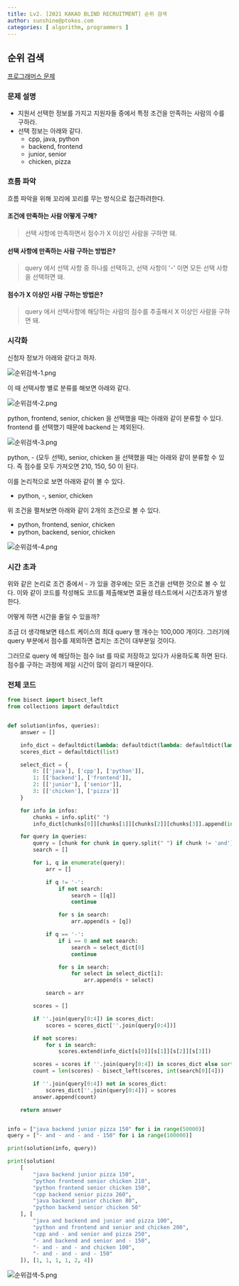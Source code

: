 ```yaml
---
title: Lv2. [2021 KAKAO BLIND RECRUITMENT] 순위 검색
author: sunshine@ptokos.com
categories: [ algorithm, programmers ]
---
```


## 순위 검색

[프로그래머스 문제](https://school.programmers.co.kr/learn/courses/30/lessons/72412)

### 문제 설명

- 지원서 선택한 정보를 가지고 지원자들 중에서 특정 조건을 만족하는 사람의 수를 구하라.
- 선택 정보는 아래와 같다.
  - cpp, java, python
  - backend, frontend
  - junior, senior
  - chicken, pizza


### 흐름 파악
흐름 파악을 위해 꼬리에 꼬리를 무는 방식으로 접근하려한다.

#### 조건에 만족하는 사람 어떻게 구해?
> 선택 사항에 만족하면서 점수가 X 이상인 사람을 구하면 돼.

#### 선택 사항에 만족하는 사람 구하는 방법은?
> query 에서 선택 사항 중 하나를 선택하고, 선택 사항이 '-' 이면 모든 선택 사항을 선택하면 돼.

#### 점수가 X 이상인 사람 구하는 방법은?
> query 에서 선택사항에 해당하는 사람의 점수를 추출해서 X 이상인 사람을 구하면 돼.

### 시각화
신청자 정보가 아래와 같다고 하자.

![순위검색-1.png](/assets/img/algorithm/순위검색-1.png)

이 때 선택사항 별로 분류를 해보면 아래와 같다.

![순위검색-2.png](/assets/img/algorithm/순위검색-2.png)

python, frontend, senior, chicken 을 선택했을 때는 아래와 같이 분류할 수 있다.
frontend 를 선택했기 때문에 backend 는 제외된다.

![순위검색-3.png](/assets/img/algorithm/순위검색-3.png)

python, - (모두 선택), senior, chicken 을 선택했을 때는 아래와 같이 분류할 수 있다.
즉 점수를 모두 가져오면 210, 150, 50 이 된다. 

이를 논리적으로 보면 아래와 같이 볼 수 있다.

- python, -, senior, chicken

위 조건을 펼쳐보면 아래와 같이 2개의 조건으로 볼 수 있다.

- python, frontend, senior, chicken
- python, backend, senior, chicken

![순위검색-4.png](/assets/img/algorithm/순위검색-4.png)


### 시간 초과

위와 같은 논리로 조건 중에서 - 가 있을 경우에는 모든 조건을 선택한 것으로 볼 수 있다.
이와 같이 코드를 작성해도 코드를 제출해보면 효율성 테스트에서 시간초과가 발생한다.

어떻게 하면 시간을 줄일 수 있을까?

조금 더 생각해보면 테스트 케이스의 최대 query 행 개수는 100,000 개이다.
그러기에 query 부분에서 점수를 제외하면 겹치는 조건이 대부분일 것이다.

그러므로 query 에 해당하는 점수 list 를 따로 저장하고 있다가 사용하도록 하면 된다.
점수를 구하는 과정에 제일 시간이 많이 걸리기 때문이다.


### 전체 코드
```python
from bisect import bisect_left
from collections import defaultdict


def solution(infos, queries):
    answer = []

    info_dict = defaultdict(lambda: defaultdict(lambda: defaultdict(lambda: defaultdict(list))))
    scores_dict = defaultdict(list)

    select_dict = {
        0: [['java'], ['cpp'], ['python']],
        1: [['backend'], ['frontend']],
        2: [['junior'], ['senior']],
        3: [['chicken'], ['pizza']]
    }

    for info in infos:
        chunks = info.split(" ")
        info_dict[chunks[0]][chunks[1]][chunks[2]][chunks[3]].append(int(chunks[4]))

    for query in queries:
        query = [chunk for chunk in query.split(" ") if chunk != 'and']
        search = []

        for i, q in enumerate(query):
            arr = []

            if q != '-':
                if not search:
                    search = [[q]]
                    continue

                for s in search:
                    arr.append(s + [q])

            if q == '-':
                if i == 0 and not search:
                    search = select_dict[0]
                    continue

                for s in search:
                    for select in select_dict[i]:
                        arr.append(s + select)

            search = arr

        scores = []

        if ''.join(query[0:4]) in scores_dict:
            scores = scores_dict[''.join(query[0:4])]

        if not scores:
            for s in search:
                scores.extend(info_dict[s[0]][s[1]][s[2]][s[3]])

        scores = scores if ''.join(query[0:4]) in scores_dict else sorted(scores)
        count = len(scores) - bisect_left(scores, int(search[0][4]))

        if ''.join(query[0:4]) not in scores_dict:
            scores_dict[''.join(query[0:4])] = scores
        answer.append(count)

    return answer


info = ["java backend junior pizza 150" for i in range(50000)]
query = ["- and - and - and - 150" for i in range(100000)]

print(solution(info, query))

print(solution(
    [
        "java backend junior pizza 150",
        "python frontend senior chicken 210",
        "python frontend senior chicken 150",
        "cpp backend senior pizza 260",
        "java backend junior chicken 80",
        "python backend senior chicken 50"
    ], [
        "java and backend and junior and pizza 100",
        "python and frontend and senior and chicken 200",
        "cpp and - and senior and pizza 250",
        "- and backend and senior and - 150",
        "- and - and - and chicken 100",
        "- and - and - and - 150"
    ]), [1, 1, 1, 1, 2, 4])
```


![순위검색-5.png](/assets/img/algorithm/순위검색-5.png)


